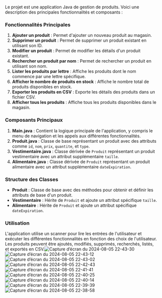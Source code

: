 Le projet est une application Java de gestion de produits. Voici une description des principales fonctionnalités et composants :

### Fonctionnalités Principales
1. **Ajouter un produit** : Permet d'ajouter un nouveau produit au magasin.
2. **Supprimer un produit** : Permet de supprimer un produit existant en utilisant son ID.
3. **Modifier un produit** : Permet de modifier les détails d'un produit existant.
4. **Rechercher un produit par nom** : Permet de rechercher un produit en utilisant son nom.
5. **Lister les produits par lettre** : Affiche les produits dont le nom commence par une lettre spécifique.
6. **Afficher le nombre de produits en stock** : Affiche le nombre total de produits disponibles en stock.
7. **Exporter les produits en CSV** : Exporte les détails des produits dans un fichier CSV.
8. **Afficher tous les produits** : Affiche tous les produits disponibles dans le magasin.

### Composants Principaux
1. **Main.java** : Contient la logique principale de l'application, y compris le menu de navigation et les appels aux différentes fonctionnalités.
2. **Produit.java** : Classe de base représentant un produit avec des attributs comme `id`, `nom`, `prix`, `quantite`, et `type`.
3. **Vestimentaire.java** : Classe dérivée de `Produit` représentant un produit vestimentaire avec un attribut supplémentaire `taille`.
4. **Alimentaire.java** : Classe dérivée de `Produit` représentant un produit alimentaire avec un attribut supplémentaire `dateExpiration`.

### Structure des Classes
- **Produit** : Classe de base avec des méthodes pour obtenir et définir les attributs de base d'un produit.
- **Vestimentaire** : Hérite de `Produit` et ajoute un attribut spécifique `taille`.
- **Alimentaire** : Hérite de `Produit` et ajoute un attribut spécifique `dateExpiration`.

### Utilisation
L'application utilise un scanner pour lire les entrées de l'utilisateur et exécuter les différentes fonctionnalités en fonction des choix de l'utilisateur. Les produits peuvent être ajoutés, modifiés, supprimés, recherchés, listés, et exportés en CSV.![Capture d’écran du 2024-08-05 22-43-30](https://github.com/user-attachments/assets/fde1017c-7676-4ff3-a176-e6ed70d98270)
![Capture d’écran du 2024-08-05 22-43-12](https://github.com/user-attachments/assets/c1aeabc2-1b68-4d50-98a9-8f2fc4648034)
![Capture d’écran du 2024-08-05 22-43-02](https://github.com/user-attachments/assets/b587bafe-5bd2-4a81-82f6-e8ec1d377929)
![Capture d’écran du 2024-08-05 22-42-43](https://github.com/user-attachments/assets/a985b395-2467-456e-b712-ffc06e8d74ac)
![Capture d’écran du 2024-08-05 22-41-41](https://github.com/user-attachments/assets/f5c22dae-c031-4adf-b89c-078bd77a001e)
![Capture d’écran du 2024-08-05 22-40-25](https://github.com/user-attachments/assets/6fb79fc7-e4f7-4cd1-9ec7-1c9156041d8b)
![Capture d’écran du 2024-08-05 22-40-14](https://github.com/user-attachments/assets/43c81fa0-f257-4fa7-9f8a-1697ac5ae919)
![Capture d’écran du 2024-08-05 22-39-39](https://github.com/user-attachments/assets/bc020f4e-d849-43a8-8eb8-b42b62fa745b)
![Capture d’écran du 2024-08-05 22-38-58](https://github.com/user-attachments/assets/7fdd88b6-0d2a-4d80-a191-713c0f146a75)
